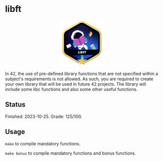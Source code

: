 # libft

<p align="center">
  <img src="https://github.com/exellaz/libft/blob/master/libft_badge.png" />
</p>

In 42, the use of pre-defined library functions that are not specified within a subject's requirements is not allowed. As such, you are required to create your own library that will be used in future 42 projects. The library will include some libc functions and also some other useful functions.

## Status
Finished: 2023-10-25. Grade: 125/100.

## Usage
``make`` to compile mandatory functions.

``make bonus`` to compile mandatory functions and bonus functions.
